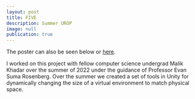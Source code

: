 ```yaml
---
layout: post
title: FIVE
description: Summer UROP
image: null
publication: true
---
```


The poster can also be seen below or <a href="https://conservancy.umn.edu/handle/11299/223271">here</a>.

I worked on this project with fellow computer science undergrad Malik Khadar over the summer of 2022 under the guidance of Professor Evan Suma Rosenberg. Over the summer we created a set of tools in Unity for dynamically changing the size of a virtual environment to match physical space.

<object data="assets/pdfs/FIVE_Poster.pdf" width="1000" height="1000" type="application/pdf"></object>
